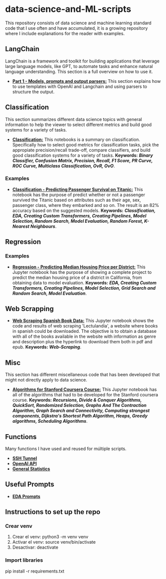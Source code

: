 # data-science-and-ML-scripts
This repository consists of data science and machine learning standard code that I use often and have accumulated, it is a growing repository where I include explanations for the reader with examples.

## LangChain

LangChain is a framework and toolkit for building applications that leverage large language models, like GPT, to automate tasks and enhance natural language understanding. This section is a full overview on how to use it.

- [**Part 1 - Models, prompts and output parsers:**](langchain/models_prompts_parsers.ipynb) This section explains how to use templates with OpenAI and Langchain and using parsers to structure the output.

## Classification

This section summarizes different data science topics with general information to help the viewer to select different metrics and build good systems for a variety of tasks.

- [**Classification:**](classification/Classification.ipynb) This notebooks is a summary on classification. Specifically how to select good metrics for classification tasks, pick the appropiate precision/recall trade-off, compare classifiers, and build good classification systems for a variety of tasks. **Keywords:** ***Binary Classifier, Confusion Matrix, Precision, Recall, F1 Score, PR Curve, ROC Curve, Multiclass Classification, OvR, OvO***.

### Examples
- [**Classification - Predicting Passenger Survival on Titanic:**](<classification/Classification - Predict Passenger Survival On Titanic.ipynb>) This notebook has the purpose of predict whether or not a passenger survived the Titanic based on attributes such as their age, sex, passenger class, where they embarked and so on. The result is an 82% accuracy based on the suggested models. **Keywords:** ***Classification, EDA, Creating Custom Transformers, Creating Pipelines, Model Selection, Random Search, Model Evaluation, Random Forest, K-Nearest Neighbours***.

## Regression

### Examples
- [**Regression - Predicting Median Housing Price per District:**](<examples/Predicting Median Housing Price per District.ipynb>) This Jupyter notebook has the purpose of showing a complete project to predict the median housing price of a district in California, from obtaining data to model evaluation. **Keywords:** ***EDA, Creating Custom Transformers, Creating Pipelines, Model Selection, Grid Search and Random Search, Model Evaluation***.

## Web Scrapping
- [**Web Scraping Spanish Book Data:**](<web_scrapping/Web Scraping Spanish Book Data.ipynb>) This Jupyter notebook shows the code and results of web scraping 'Lectulandia', a website where books in spanish could be downloaded. The objective is to obtain a database with all of the books available in the website with information as genre and description plus the hyperlink to download them both in pdf and epub. **Keywords:** ***Web-Scraping***.

## Misc

This section has different miscellaneous code that has been developed that might not directly apply to data science.

- [**Algorithms for Stanford Coursera Course:**](<misc/Programmed Algorithms .ipynb>)
This Jupyter notebook has all of the algorithms that had to be developed for the Stanford coursera course. **Keywords:** ***Recursions, Divide & Conquer Algorithms, QuickSort, Randomized Selection, Graphs And The Contraction Algorithm, Graph Search and Connectivity, Computing strongest components, Dijkstra's Shortest Path Algorithm, Heaps, Greedy algorithms, Scheduling Algorithms***.

## Functions
Many functions I have used and reused for múltiple scripts.
- [**SSH Tunnel**](functions/data_conections.py)
- [**OpenAI API**](functions/openai_models.py)
- [**General Statistics**](functions/stats.py)

## Useful Prompts
- [**EDA Prompts**](useful_prompts/EDA.txt)

## Instructions to set up the repo

### Crear venv
1. Crear el venv: python3 -m venv venv
2. Activar el venv: source venv/bin/activate
3. Desactivar: deactivate

### Import libraries
pip install -r requirements.txt